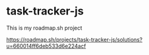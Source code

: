 # task-tracker-js
This is my roadmap.sh project


https://roadmap.sh/projects/task-tracker-js/solutions?u=660014ff6deb533d6e224acf
